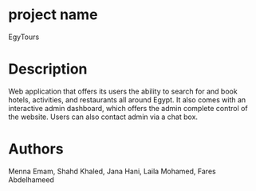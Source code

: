 # project name
EgyTours

# Description
Web application that offers its users the ability to search for and book hotels, activities, and restaurants all around Egypt.
It also comes with an interactive admin dashboard, which offers the admin complete control of the website. Users can also contact admin via a chat box.

# Authors
Menna Emam, Shahd Khaled, Jana Hani, Laila Mohamed, Fares Abdelhameed
